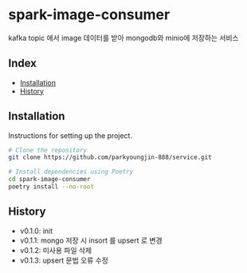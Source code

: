 # spark-image-consumer

kafka topic 에서 image 데이터를 받아 mongodb와 minio에 저장하는 서비스

## Index

- [Installation](#installation)
- [History](#History)

## Installation

Instructions for setting up the project.

```bash
# Clone the repository
git clone https://github.com/parkyoungjin-888/service.git

# Install dependencies using Poetry
cd spark-image-consumer
poetry install --no-root
```

## History
+ v0.1.0: init
+ v0.1.1: mongo 저장 시 insort 를 upsert 로 변경
+ v0.1.2: 미사용 파일 삭제
+ v0.1.3: upsert 문법 오류 수정
